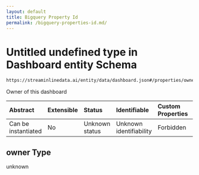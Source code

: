 ```yaml
---
layout: default
title: Bigquery Property Id
permalink: /bigquery-properties-id.md/
---
```

# Untitled undefined type in Dashboard entity Schema

```txt
https://streaminlinedata.ai/entity/data/dashboard.json#/properties/owner
```

Owner of this dashboard

| Abstract            | Extensible | Status         | Identifiable            | Custom Properties | Additional Properties | Access Restrictions | Defined In                                                           |
| :------------------ | :--------- | :------------- | :---------------------- | :---------------- | :-------------------- | :------------------ | :------------------------------------------------------------------- |
| Can be instantiated | No         | Unknown status | Unknown identifiability | Forbidden         | Allowed               | none                | [dashboard.json*](dashboard.md "open original schema") |

## owner Type

unknown
